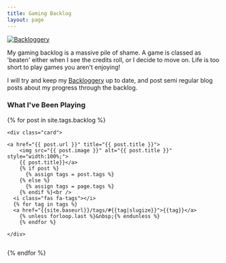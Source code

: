 ```yaml
---
title: Gaming Backlog
layout: page
---
```


[![Backloggery](http://backloggery.com/ZombieUnicorn/sig.gif)](https://backloggery.com/zombieunicorn)

My gaming backlog is a massive pile of shame. A game is classed as 'beaten' either when I see the credits roll, or I decide to move on. Life is too short to play games you aren't enjoying!

I will try and keep my [Backloggery](http://backloggery.com/ZombieUnicorn/) up to date, and post semi regular blog posts about my progress through the backlog.

<div class="posts">
<h3>What I've Been Playing</h3>





  <div class="row">
  {% for post in site.tags.backlog %}
  <div class="column">

    <div class="card">

    <a href="{{ post.url }}" title="{{ post.title }}">
        <img src="{{ post.image }}" alt="{{ post.title }}" style="width:100%;">
        {{ post.title}}</a>
        {% if post %}
          {% assign tags = post.tags %}
        {% else %}
          {% assign tags = page.tags %}
        {% endif %}<br />
      <i class="fas fa-tags"></i>
      {% for tag in tags %}
      <a href="{{site.baseurl}}/tags/#{{tag|slugize}}">{{tag}}</a>
        {% unless forloop.last %}&nbsp;{% endunless %}
        {% endfor %}

    </div>
  </div>

{% endfor %}
</div>

</div>
